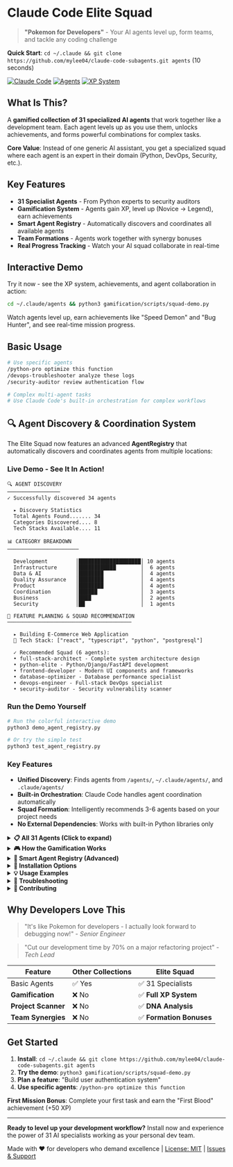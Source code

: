 # Claude Code Elite Squad

> **"Pokemon for Developers"** - Your AI agents level up, form teams, and tackle any coding challenge

**Quick Start**: `cd ~/.claude && git clone https://github.com/mylee04/claude-code-subagents.git agents` (10 seconds)

[![Claude Code](https://img.shields.io/badge/Claude%20Code-Elite%20Squad-red)](https://github.com/anthropics/claude-code)
[![Agents](https://img.shields.io/badge/agents-31-orange)](agents/)
[![XP System](https://img.shields.io/badge/XP%20System-Active-green)](GAMIFICATION-DESIGN.md)

## What Is This?

A **gamified collection of 31 specialized AI agents** that work together like a development team. Each agent levels up as you use them, unlocks achievements, and forms powerful combinations for complex tasks.

**Core Value**: Instead of one generic AI assistant, you get a specialized squad where each agent is an expert in their domain (Python, DevOps, Security, etc.).

## Key Features

- **31 Specialist Agents** - From Python experts to security auditors
- **Gamification System** - Agents gain XP, level up (Novice → Legend), earn achievements
- **Smart Agent Registry** - Automatically discovers and coordinates all available agents
- **Team Formations** - Agents work together with synergy bonuses
- **Real Progress Tracking** - Watch your AI squad collaborate in real-time

## Interactive Demo

Try it now - see the XP system, achievements, and agent collaboration in action:

```bash
cd ~/.claude/agents && python3 gamification/scripts/squad-demo.py
```

Watch agents level up, earn achievements like "Speed Demon" and "Bug Hunter", and see real-time mission progress.

## Basic Usage

```bash
# Use specific agents
/python-pro optimize this function
/devops-troubleshooter analyze these logs
/security-auditor review authentication flow

# Complex multi-agent tasks
# Use Claude Code's built-in orchestration for complex workflows
```

## 🔍 Agent Discovery & Coordination System

The Elite Squad now features an advanced **AgentRegistry** that automatically discovers and coordinates agents from multiple locations:

### Live Demo - See It In Action!

```ansi
🔍 AGENT DISCOVERY
─────────────────
✓ Successfully discovered 34 agents

  ▸ Discovery Statistics
  Total Agents Found....... 34
  Categories Discovered.... 8
  Tech Stacks Available.... 11

📊 CATEGORY BREAKDOWN
───────────────────────

  Development         │████████████████████│ 10 agents
  Infrastructure      │████████████        │  6 agents
  Data & AI           │████████            │  4 agents
  Quality Assurance   │████████            │  4 agents
  Product             │████████            │  4 agents
  Coordination        │██████              │  3 agents
  Business            │████                │  2 agents
  Security            │██                  │  1 agents

🎯 FEATURE PLANNING & SQUAD RECOMMENDATION
────────────────────────────────────────

  ▸ Building E-Commerce Web Application
  📝 Tech Stack: ["react", "typescript", "python", "postgresql"]
  
  ✓ Recommended Squad (6 agents):
  • full-stack-architect - Complete system architecture design
  • python-elite - Python/Django/FastAPI development
  • frontend-developer - Modern UI components and frameworks
  • database-optimizer - Database performance specialist
  • devops-engineer - Full-stack DevOps specialist
  • security-auditor - Security vulnerability scanner
```

### Run the Demo Yourself

```bash
# Run the colorful interactive demo
python3 demo_agent_registry.py

# Or try the simple test
python3 test_agent_registry.py
```

### Key Features

- **Unified Discovery**: Finds agents from `/agents/`, `~/.claude/agents/`, and `.claude/agents/`
- **Built-in Orchestration**: Claude Code handles agent coordination automatically
- **Squad Formation**: Intelligently recommends 3-6 agents based on your project needs
- **No External Dependencies**: Works with built-in Python libraries only

<details>
<summary><strong>📋 All 31 Agents (Click to expand)</strong></summary>

### Command & Planning
- Use Claude Code's built-in orchestration capabilities for multi-agent workflows

### Development
- **python-pro** - Python/Django/FastAPI expert
- **javascript-pro** - JavaScript/TypeScript/React specialist
- **golang-pro** - Go language expert
- **rust-pro** - Rust programming specialist
- **sql-pro** - Database query optimization
- **backend-architect** - API design and microservices
- **frontend-developer** - Modern UI components and frameworks
- **full-stack-architect** - Complete system design

### Infrastructure & DevOps
- **devops-engineer** - CI/CD and containerization
- **devops-troubleshooter** - Production incident response
- **cloud-architect** - AWS/GCP/Azure infrastructure
- **deployment-engineer** - Release automation
- **database-optimizer** - Performance tuning
- **incident-commander** - Emergency response coordination

### Quality & Security
- **code-reviewer** - Code quality and best practices
- **test-engineer** - Testing strategy and implementation
- **performance-engineer** - Optimization and profiling
- **quality-engineer** - QA processes and standards
- **security-auditor** - Vulnerability scanning and compliance

### Data & AI
- **data-engineer** - ETL pipelines and data architecture
- **ai-engineer** - LLM integration and RAG systems
- **ml-engineer** - Model training and deployment
- **data-ai-ml-engineer** - Full-stack data science

### Product & Business
- **api-documenter** - Documentation and guides
- **dx-optimizer** - Developer experience improvement
- **user-feedback-analyst** - User research and insights
- **business-analyst** - Metrics and KPI analysis
- **content-marketer** - Content strategy and SEO
- **tech-portfolio-reviewer** - Resume and portfolio optimization

### Tools
- **git-specialist** - Version control operations

</details>

<details>
<summary><strong>🎮 How the Gamification Works</strong></summary>

### Agent Levels & Tiers
- **🟢 Novice** (Lv.1-10) - Learning the basics, understanding your patterns
- **🔵 Adept** (Lv.11-30) - Developing expertise, understanding project conventions
- **🟡 Expert** (Lv.31-70) - Mastering techniques, anticipating your needs
- **🟠 Master** (Lv.71-120) - Elite performance, proactive recommendations
- **🔴 Grandmaster** (Lv.121-200) - Legendary status, deep project insight
- **💎 Legend** (Lv.201+) - Ultimate mastery, transcendent capabilities

### Sample Achievements
- 🩸 **First Blood** - Complete your first task (+50 XP)
- ⚡ **Speed Demon** - Fast completions (+300 XP)
- 🐛 **Bug Hunter** - Resolve 10 production bugs (+150 XP)
- 🛡️ **Guardian Angel** - Prevent security vulnerabilities (+400 XP)

### XP Tracking
```bash
./squad                    # View all agent levels
./squad python-pro         # Check specific agent  
./squad log python-pro "Built API"  # Manual XP logging
```

</details>

<details>
<summary><strong>🤖 Smart Agent Registry (Advanced)</strong></summary>

The **Agent Registry System** automatically discovers and coordinates all available agents, including custom ones you create:

```bash
# Claude Code automatically coordinates agents based on your request
"Build a React TypeScript dashboard with real-time data"
# Automatically coordinates: react-specialist → typescript-pro → data-engineer → test-engineer
```

**Why This Matters**: No more manual coordination - the system intelligently selects agents based on:
- Your project's tech stack
- Agent expertise and performance history  
- Task complexity and requirements
- Agent availability and XP levels

**Features**:
- ✅ Automatic agent discovery from multiple locations
- ✅ Tech stack analysis and matching
- ✅ Performance-based recommendations
- ✅ XP tracking integration
- ✅ Smart squad formation

</details>

<details>
<summary><strong>🚀 Installation Options</strong></summary>

### Standard Installation
```bash
cd ~/.claude && git clone https://github.com/mylee04/claude-code-subagents.git agents
```

### With Visual Feedback
```bash
git clone https://github.com/mylee04/claude-code-subagents.git
cd claude-code-subagents
./install.sh
```

### Manual Installation  
```bash
git clone https://github.com/mylee04/claude-code-subagents.git
cp -r claude-code-subagents/agents/* ~/.claude/agents/
```

</details>

<details>
<summary><strong>💡 Usage Examples</strong></summary>

### Single Agent Tasks
```bash
# Development
/python-pro "refactor this class with proper type hints"
/javascript-pro "optimize this React component performance"
/golang-pro "implement concurrent worker pool"

# Infrastructure  
/devops-troubleshooter "analyze these error logs"
/database-optimizer "optimize this slow query"
/cloud-architect "design auto-scaling strategy"

# Quality & Security
/code-reviewer "review this pull request"
/security-auditor "audit authentication flow"
/test-engineer "create comprehensive test suite"
```

### Multi-Agent Workflows
```bash
# Feature Development
"Implement user authentication with social login"
# Claude Code coordinates: backend-architect → frontend-developer → security-auditor → test-engineer

# Performance Optimization  
"Optimize application for 10x traffic increase"
# Claude Code coordinates: performance-engineer → database-optimizer → cloud-architect → deployment-engineer

# Production Issues
"Debug API timeout issues in production"  
# Claude Code coordinates: devops-troubleshooter → performance-engineer → database-optimizer
```

</details>

<details>
<summary><strong>🔧 Troubleshooting</strong></summary>

### Slash Commands Not Working?
1. **Check installation**: `ls ~/.claude/agents/` should show agent files
2. **Verify agent format**: Agents need YAML frontmatter:
   ```yaml
   ---
   name: agent-name
   description: Agent description
   ---
   ```
3. **Alternative methods**: Use natural language ("Use python-pro to...") or Task tool

### Agents Not Appearing in `/agents`?
**Problem**: Files exist but don't show in command list  
**Solution**: Add YAML frontmatter to the top of each `.md` file

### Task Tool Says "Agent Not Found"?
**Cause**: Missing YAML frontmatter  
**Fix**: Add the required YAML header and the agent will work immediately

</details>

<details>
<summary><strong>🤝 Contributing</strong></summary>

### Adding New Agents
1. Create `.md` file in appropriate category folder
2. **REQUIRED**: Include YAML frontmatter:
   ```yaml
   ---
   name: your-agent-name
   description: Brief description
   color: blue  # optional
   ---
   ```
3. Run `./install.sh` to make agent available
4. Submit pull request

### Areas We Need
- Mobile Development (Swift, Kotlin, React Native)
- Game Development (Unity, Unreal Engine)  
- Blockchain (Solidity, Web3)
- Domain-specific experts (Healthcare, Finance, E-commerce)

</details>

## Why Developers Love This

> "It's like Pokemon for developers - I actually look forward to debugging now!" - *Senior Engineer*

> "Cut our development time by 70% on a major refactoring project" - *Tech Lead*

| Feature | Other Collections | Elite Squad |
|---------|------------------|-------------|
| Basic Agents | ✅ Yes | ✅ 31 Specialists |
| **Gamification** | ❌ No | ✅ **Full XP System** |
| **Project Scanner** | ❌ No | ✅ **DNA Analysis** |
| **Team Synergies** | ❌ No | ✅ **Formation Bonuses** |

## Get Started

1. **Install**: `cd ~/.claude && git clone https://github.com/mylee04/claude-code-subagents.git agents`
2. **Try the demo**: `python3 gamification/scripts/squad-demo.py`
3. **Plan a feature**: "Build user authentication system"
4. **Use specific agents**: `/python-pro optimize this function`

**First Mission Bonus**: Complete your first task and earn the "First Blood" achievement (+50 XP)

---

**Ready to level up your development workflow?** Install now and experience the power of 31 AI specialists working as your personal dev team.

Made with ❤️ for developers who demand excellence | [License: MIT](LICENSE) | [Issues & Support](https://github.com/mylee04/claude-code-subagents/issues)